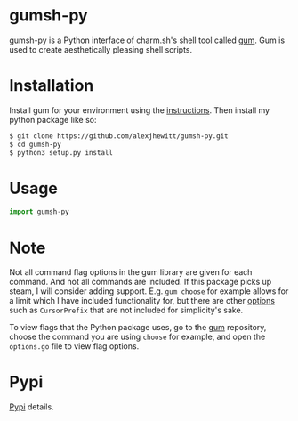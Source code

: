 # gumsh-py
gumsh-py is a Python interface of charm.sh's shell tool called [gum](https://github.com/charmbracelet/gum). Gum is used to create aesthetically pleasing shell scripts. 

# Installation
Install gum for your environment using the [instructions](https://github.com/charmbracelet/gum).
Then install my python package like so:
```sh
$ git clone https://github.com/alexjhewitt/gumsh-py.git
$ cd gumsh-py
$ python3 setup.py install
```

# Usage
```python
import gumsh-py


```

# Note
Not all command flag options in the gum library are given for each command. And not all commands are included. If this package picks up steam, I will consider adding support.
E.g. `gum choose` for example allows for a limit which I have included functionality for, but there are other [options](https://github.com/charmbracelet/gum/blob/main/choose/options.go) such as `CursorPrefix` that are not included for simplicity's sake. 

To view flags that the Python package uses, go to the [gum](https://github.com/charmbracelet/gum) repository, choose the command you are using `choose` for example, and open the `options.go` file to view flag options. 

# Pypi
[Pypi](https://pypi.org/project/gumsh-py/) details.
